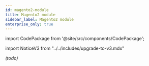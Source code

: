 ```yaml
---
id: magento2-module
title: Magento2 module
sidebar_label: Magento2 module
enterprise_only: true
---
```

 
import CodePackage from '@site/src/components/CodePackage';

import NoticeV3 from "../../includes/upgrade-to-v3.mdx"

<NoticeV3 />

<CodePackage name="@deity/falcon-magento2-module" /> 

_(todo)_

